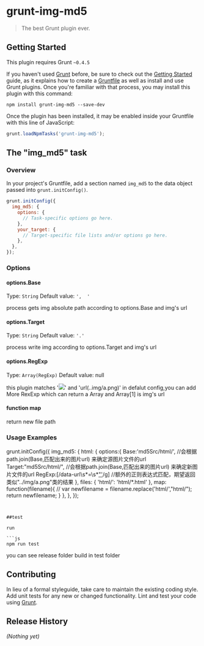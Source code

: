 # grunt-img-md5

> The best Grunt plugin ever.

## Getting Started
This plugin requires Grunt `~0.4.5`

If you haven't used [Grunt](http://gruntjs.com/) before, be sure to check out the [Getting Started](http://gruntjs.com/getting-started) guide, as it explains how to create a [Gruntfile](http://gruntjs.com/sample-gruntfile) as well as install and use Grunt plugins. Once you're familiar with that process, you may install this plugin with this command:

```shell
npm install grunt-img-md5 --save-dev
```

Once the plugin has been installed, it may be enabled inside your Gruntfile with this line of JavaScript:

```js
grunt.loadNpmTasks('grunt-img-md5');
```

## The "img_md5" task

### Overview
In your project's Gruntfile, add a section named `img_md5` to the data object passed into `grunt.initConfig()`.

```js
grunt.initConfig({
  img_md5: {
    options: {
      // Task-specific options go here.
    },
    your_target: {
      // Target-specific file lists and/or options go here.
    },
  },
});
```

### Options

#### options.Base
Type: `String`
Default value: `',  '`

process gets img absolute path according to options.Base and img's url

#### options.Target
Type: `String`
Default value: `'.'`

process write img according to options.Target and img's url

#### options.RegExp
Type: `Array(RegExp)`
Default value: null

this plugin matches '<img src="../img/a.png">' and 'url(..img/a.png)' in defalut config,you can add More RexExp which can 
return a Array and Array[1] is img's url 

#### function map

return new file path

### Usage Examples


grunt.initConfig({
  img_md5: {
    html: {
        options:{
          Base:'md5Src/html/', //会根据path.join(Base,匹配出来的图片url) 来确定源图片文件的url
          Target:"md5Src/html/", //会根据path.join(Base,匹配出来的图片url) 来确定新图片文件的url
          RegExp:[/data-url\s*=\s*["']([^<">']+?\.(jpg|png|gif))/g] //额外的正则表达式匹配，期望返回类似"../img/a.png"类的结果
        },
        files: {
          'html/': 'html/*.html'
        },
        map: function(filename){ //
          var newfilename = filename.replace('html/',"html/");
          return newfilename;
        }
      },
  },
});
```


##test

run

```js
npm run test
```
you can see release folder build in test folder

## Contributing
In lieu of a formal styleguide, take care to maintain the existing coding style. Add unit tests for any new or changed functionality. Lint and test your code using [Grunt](http://gruntjs.com/).

## Release History
_(Nothing yet)_
